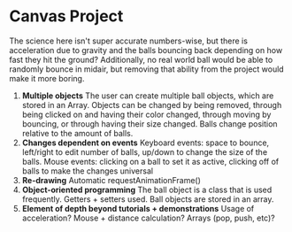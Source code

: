 # Canvas Project

The science here isn't super accurate numbers-wise, but there is acceleration due to gravity and the balls bouncing back depending on how fast they hit the ground? Additionally, no real world ball would be able to randomly bounce in midair, but removing that ability from the project would make it more boring.

1. **Multiple objects**
The user can create multiple ball objects, which are stored in an Array. Objects
can be changed by being removed, through being clicked on and having their color
changed, through moving by bouncing, or through having their size changed. Balls
change position relative to the amount of balls.
2. **Changes dependent on events**
Keyboard events: space to bounce, left/right to edit number of balls, up/down to
change the size of the balls.
Mouse events: clicking on a ball to set it as active, clicking off of balls to
make the changes universal
3. **Re-drawing**
Automatic requestAnimationFrame()
4. **Object-oriented programming**
The ball object is a class that is used frequently. Getters + setters used. Ball
objects are stored in an array.
5. **Element of depth beyond tutorials + demonstrations**
Usage of acceleration? Mouse + distance calculation? Arrays (pop, push, etc)?

